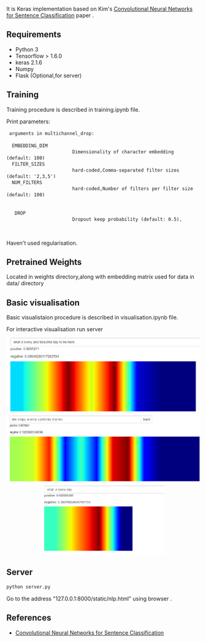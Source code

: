 

It is Keras implementation based on  Kim's [Convolutional Neural Networks for Sentence Classification](http://arxiv.org/abs/1408.5882) paper .

## Requirements

- Python 3
- Tensorflow > 1.6.0
- keras  2.1.6
- Numpy
- Flask (Optional,for server)

## Training

Training procedure is described in training.ipynb file.



Print parameters:



```
 arguments in multichannel_drop:
        
  EMBEDDING_DIM
                        Dimensionality of character embedding (default: 100)
  FILTER_SIZES
                        hard-coded,Comma-separated filter sizes (default: '2,3,5')
  NUM_FILTERS
                        hard-coded,Number of filters per filter size (default: 100)
  
                        
   DROP
                        Dropout keep probability (default: 0.5),
  
  

```
Haven't used regularisation.

## Pretrained Weights

 Located in weights directory,along with embedding matrix   used for data in data/ directory


## Basic visualisation

Basic visualistaion procedure is described in visualisation.ipynb file. 

For interactive visualisation run server 

<div align="center">
<img src="images/vis_4.png" height="200px">
<img src="images/vis_2.png" height="180px">
<img src="images/vis_3.png" height="180px">
</div>

## Server 

```bash
python server.py

```

Go to the address "127.0.0.1:8000/static/nlp.html" using browser .

## References

- [Convolutional Neural Networks for Sentence Classification](http://arxiv.org/abs/1408.5882)


